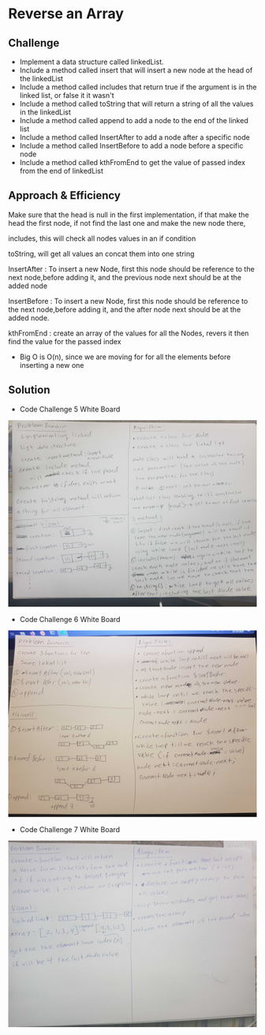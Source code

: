 # Reverse an Array

<!-- Short summary or background information -->

## Challenge

<!-- Description of the challenge -->

- Implement a data structure called linkedList.
- Include a method called insert that will insert a new node at the head of the linkedList
- Include a method called includes that return true if the argument is in the linked list, or false it it wasn't
- Include a method called toString that will return a string of all the values in the linkedList
- Include a method called append to add a node to the end of the linked list
- Include a method called InsertAfter to add a node after a specific node
- Include a method called InsertBefore to add a node before a specific node
- Include a method called kthFromEnd to get the value of passed index from the end of linkedList

## Approach & Efficiency

<!-- What approach did you take? Why? What is the Big O space/time for this approach? -->

Make sure that the head is null in the first implementation, if that make the head the first node, if not find the last one and make the new node there,

includes, this will check all nodes values in an if condition

toString, will get all values an concat them into one string

InsertAfter : To insert a new Node, first this node should be reference to the next node,before adding it, and the previous node next should be at the added node

InsertBefore : To insert a new Node, first this node should be reference to the next node,before adding it, and the after node next should be at the added node.

kthFromEnd : create an array of the values for all the Nodes, revers it then find the value for the passed index

- Big O is O(n), since we are moving for for all the elements before inserting a new one

## Solution

<!-- Embedded whiteboard image -->

- Code Challenge 5 White Board

![CC5 WhiteBoard](../../assets/CC5.jpg)

- Code Challenge 6 White Board

![CC6 WhiteBoard](../../assets/CC6.jpg)

- Code Challenge 7 White Board

![CC7 WhiteBoard](../../assets/CC7.jpg)
